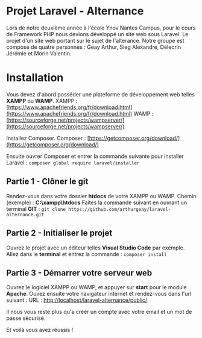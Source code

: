 # Projet Laravel - Alternance

Lors de notre deuxième année à l'école Ynov Nantes Campus, pour le cours de Framework PHP nous devions développé un site web sous Laravel.
Le projet d'un site web portant sur le sujet de l'alterance.
Notre groupe est composé de quatre personnes : Geay Arthur, Sieg Alexandre, Délecrin Jérémie et Morin Valentin.

# Installation

Vous devez d'abord posséder une plateforme de développement web telles **XAMPP** ou **WAMP**.
XAMPP : [https://www.apachefriends.org/fr/download.html](https://www.apachefriends.org/fr/download.html)
WAMP : [https://sourceforge.net/projects/wampserver/](https://sourceforge.net/projects/wampserver/)

Installez Composer.
Composer : [https://getcomposer.org/download/](https://getcomposer.org/download/)

Ensuite ouvrer Composer et entrer la commande suivante pour installer Laravel :
```composer global require laravel/installer ```

## Partie 1 - Clôner le git

Rendez-vous dans votre dossier **htdocs** de votre XAMPP ou WAMP.
Chemin (exemple) : **C:\xampp\htdocs**
Faites la commande suivant en ouvrant un terminal **GIT** :
```git clone https://github.com/arthurgeay/laravel-alternance.git```
## Partie 2 - Initialiser le projet
Ouvrez le projet avec un éditeur telles **Visual Studio Code** par exemple.
Allez dans le **terminal** et entrez la commande : ```composer install```

## Partie 3 - Démarrer votre serveur web

Ouvrez le logiciel XAMPP ou WAMP, et appuyer sur **start** pour le module **Apache**.
Ouvez ensuite votre navigateur internet et rendez-vous dans l'url suivant :
URL : [http://localhost/laravel-alternance/public/](http://localhost/laravel-alternance/public/)

Il nous vous reste plus qu'a créer un compte avec votre email et un mot de passe sécurisé.

Et voilà vous avez réussis !